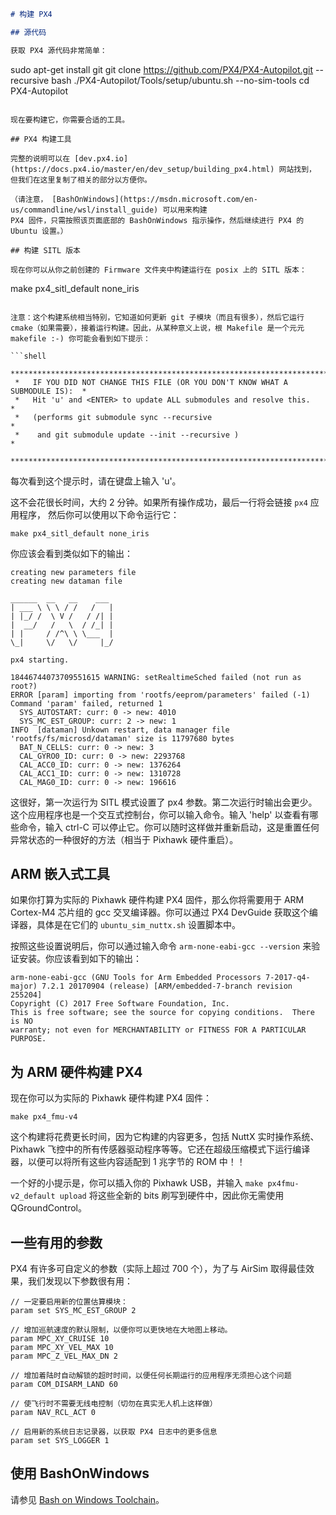 ```markdown
# 构建 PX4

## 源代码

获取 PX4 源代码非常简单：
```
sudo apt-get install git
git clone https://github.com/PX4/PX4-Autopilot.git --recursive
bash ./PX4-Autopilot/Tools/setup/ubuntu.sh --no-sim-tools
cd PX4-Autopilot
```

现在要构建它，你需要合适的工具。

## PX4 构建工具

完整的说明可以在 [dev.px4.io](https://docs.px4.io/master/en/dev_setup/building_px4.html) 网站找到，
但我们在这里复制了相关的部分以方便你。

（请注意， [BashOnWindows](https://msdn.microsoft.com/en-us/commandline/wsl/install_guide) 可以用来构建
PX4 固件，只需按照该页面底部的 BashOnWindows 指示操作，然后继续进行 PX4 的 Ubuntu 设置。）

## 构建 SITL 版本

现在你可以从你之前创建的 Firmware 文件夹中构建运行在 posix 上的 SITL 版本：
```
make px4_sitl_default none_iris
```

注意：这个构建系统相当特别，它知道如何更新 git 子模块（而且有很多），然后它运行 cmake（如果需要），接着运行构建。因此，从某种意义上说，根 Makefile 是一个元元 makefile :-) 你可能会看到如下提示：

```shell
 *******************************************************************************
 *   IF YOU DID NOT CHANGE THIS FILE (OR YOU DON'T KNOW WHAT A SUBMODULE IS):  *
 *   Hit 'u' and <ENTER> to update ALL submodules and resolve this.            *
 *   (performs git submodule sync --recursive                                  *
 *    and git submodule update --init --recursive )                            *
 *******************************************************************************
```
每次看到这个提示时，请在键盘上输入 'u'。

这不会花很长时间，大约 2 分钟。如果所有操作成功，最后一行将会链接 `px4` 应用程序，
然后你可以使用以下命令运行它：

```
make px4_sitl_default none_iris
```

你应该会看到类似如下的输出：

```
creating new parameters file
creating new dataman file

______  __   __    ___ 
| ___ \ \ \ / /   /   |
| |_/ /  \ V /   / /| |
|  __/   /   \  / /_| |
| |     / /^\ \ \___  |
\_|     \/   \/     |_/

px4 starting.

18446744073709551615 WARNING: setRealtimeSched failed (not run as root?)
ERROR [param] importing from 'rootfs/eeprom/parameters' failed (-1)
Command 'param' failed, returned 1
  SYS_AUTOSTART: curr: 0 -> new: 4010
  SYS_MC_EST_GROUP: curr: 2 -> new: 1
INFO  [dataman] Unkown restart, data manager file 'rootfs/fs/microsd/dataman' size is 11797680 bytes
  BAT_N_CELLS: curr: 0 -> new: 3
  CAL_GYRO0_ID: curr: 0 -> new: 2293768
  CAL_ACC0_ID: curr: 0 -> new: 1376264
  CAL_ACC1_ID: curr: 0 -> new: 1310728
  CAL_MAG0_ID: curr: 0 -> new: 196616

```

这很好，第一次运行为 SITL 模式设置了 px4 参数。第二次运行时输出会更少。
这个应用程序也是一个交互式控制台，你可以输入命令。输入 'help' 以查看有哪些命令，输入 ctrl-C 可以停止它。你可以随时这样做并重新启动，这是重置任何异常状态的一种很好的方法（相当于 Pixhawk 硬件重启）。

## ARM 嵌入式工具

如果你打算为实际的 Pixhawk 硬件构建 PX4 固件，那么你将需要用于 ARM Cortex-M4 芯片组的 gcc 交叉编译器。你可以通过 PX4 DevGuide 获取这个编译器，具体是在它们的 `ubuntu_sim_nuttx.sh` 设置脚本中。

按照这些设置说明后，你可以通过输入命令 `arm-none-eabi-gcc --version` 来验证安装。你应该看到如下的输出：

```
arm-none-eabi-gcc (GNU Tools for Arm Embedded Processors 7-2017-q4-major) 7.2.1 20170904 (release) [ARM/embedded-7-branch revision 255204]
Copyright (C) 2017 Free Software Foundation, Inc.
This is free software; see the source for copying conditions.  There is NO
warranty; not even for MERCHANTABILITY or FITNESS FOR A PARTICULAR PURPOSE.
```

## 为 ARM 硬件构建 PX4

现在你可以为实际的 Pixhawk 硬件构建 PX4 固件：

```
make px4_fmu-v4
```

这个构建将花费更长时间，因为它构建的内容更多，包括 NuttX 实时操作系统、Pixhawk 飞控中的所有传感器驱动程序等等。它还在超级压缩模式下运行编译器，以便可以将所有这些内容适配到 1 兆字节的 ROM 中！！

一个好的小提示是，你可以插入你的 Pixhawk USB，并输入 `make px4fmu-v2_default upload` 将这些全新的 bits 刷写到硬件中，因此你无需使用 QGroundControl。

## 一些有用的参数

PX4 有许多可自定义的参数（实际上超过 700 个），为了与 AirSim 取得最佳效果，我们发现以下参数很有用：

```
// 一定要启用新的位置估算模块：
param set SYS_MC_EST_GROUP 2

// 增加巡航速度的默认限制，以便你可以更快地在大地图上移动。
param MPC_XY_CRUISE 10             
param MPC_XY_VEL_MAX 10
param MPC_Z_VEL_MAX_DN 2

// 增加着陆时自动解锁的超时时间，以便任何长期运行的应用程序无须担心这个问题
param COM_DISARM_LAND 60

// 使飞行时不需要无线电控制（切勿在真实无人机上这样做）
param NAV_RCL_ACT 0

// 启用新的系统日志记录器，以获取 PX4 日志中的更多信息
param set SYS_LOGGER 1
```

## 使用 BashOnWindows

请参见 [Bash on Windows Toolchain](https://dev.px4.io/en/setup/dev_env_windows_bash_on_win.html)。
```